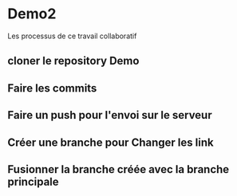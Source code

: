 # Demo2

Les processus de ce travail collaboratif

## cloner le repository Demo

## Faire les commits

## Faire un push pour l'envoi sur le serveur

## Créer une branche pour Changer les link

## Fusionner la branche créée avec la branche principale
